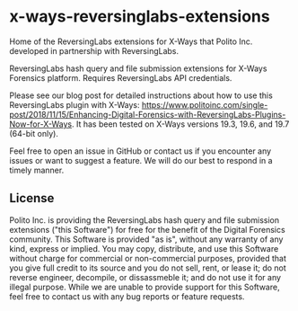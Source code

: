 # x-ways-reversinglabs-extensions
Home of the ReversingLabs extensions for X-Ways that Polito Inc. developed in partnership with ReversingLabs.

ReversingLabs hash query and file submission extensions for X-Ways Forensics platform. Requires ReversingLabs API credentials.

Please see our blog post for detailed instructions about how to use this ReversingLabs plugin with X-Ways: https://www.politoinc.com/single-post/2018/11/15/Enhancing-Digital-Forensics-with-ReversingLabs-Plugins-Now-for-X-Ways. It has been tested on X-Ways versions 19.3, 19.6, and 19.7 (64-bit only).

Feel free to open an issue in GitHub or contact us if you encounter any issues or want to suggest a feature. We will do our best to respond in a timely manner.

## License
Polito Inc. is providing the ReversingLabs hash query and file submission extensions ("this Software") for free for the benefit of the Digital Forensics community. This Software is provided "as is", without any warranty of any kind, express or implied. You may copy, distribute, and use this Software without charge for commercial or non-commercial purposes, provided that you give full credit to its source and you do not sell, rent, or lease it; do not reverse engineer, decompile, or dissassmeble it; and do not use it for any illegal purpose. While we are unable to provide support for this Software, feel free to contact us with any bug reports or feature requests.
